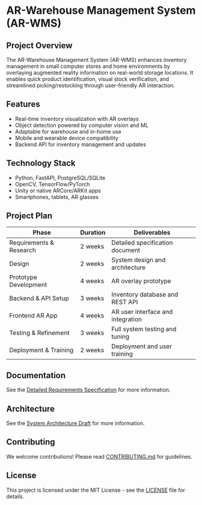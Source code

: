 # AR-Warehouse Management System (AR-WMS)

## Project Overview  
The AR-Warehouse Management System (AR-WMS) enhances inventory management in small computer stores and home environments by overlaying augmented reality information on real-world storage locations. It enables quick product identification, visual stock verification, and streamlined picking/restocking through user-friendly AR interaction.

## Features  
- Real-time inventory visualization with AR overlays  
- Object detection powered by computer vision and ML  
- Adaptable for warehouse and in-home use  
- Mobile and wearable device compatibility  
- Backend API for inventory management and updates  

## Technology Stack  
- Python, FastAPI, PostgreSQL/SQLite  
- OpenCV, TensorFlow/PyTorch  
- Unity or native ARCore/ARKit apps  
- Smartphones, tablets, AR glasses  

## Project Plan  
| Phase                  | Duration | Deliverables                        |  
|------------------------|----------|-----------------------------------|  
| Requirements & Research | 2 weeks  | Detailed specification document   |  
| Design                 | 2 weeks  | System design and architecture    |  
| Prototype Development  | 4 weeks  | AR overlay prototype              |  
| Backend & API Setup    | 3 weeks  | Inventory database and REST API   |  
| Frontend AR App        | 4 weeks  | AR user interface and integration |  
| Testing & Refinement   | 3 weeks  | Full system testing and tuning    |  
| Deployment & Training  | 2 weeks  | Deployment and user training      |  

## Documentation  
See the [Detailed Requirements Specification](docs/requirements_specification_document.md) for more information.

## Architecture  
See the [System Architecture Draft](docs/system_architecture_document.md) for more information.

## Contributing  
We welcome contributions! Please read [CONTRIBUTING.md](CONTRIBUTING.md) for guidelines.

## License  
This project is licensed under the MIT License - see the [LICENSE](LICENSE) file for details.
